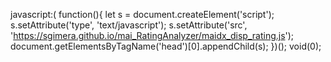 javascript:( function(){ let s = document.createElement('script'); s.setAttribute('type', 'text/javascript'); s.setAttribute('src', 'https://sgimera.github.io/mai_RatingAnalyzer/maidx_disp_rating.js'); document.getElementsByTagName('head')[0].appendChild(s); })(); void(0);
